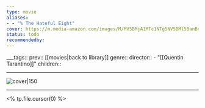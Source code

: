 ```yaml
---
type: movie
aliases:
- - "% The Hateful Eight"
cover: https://m.media-amazon.com/images/M/MV5BMjA1MTc1NTg5NV5BMl5BanBnXkFtZTgwOTM2MDEzNzE@._V1_SX300.jpg
status: todo
recommendedby:
---
```

___tags:: prev:: [[movies|back to library]]
genre::
director:: - "[[Quentin Tarantino]]"
children::
___
![cover|150](https://m.media-amazon.com/images/M/MV5BMjA1MTc1NTg5NV5BMl5BanBnXkFtZTgwOTM2MDEzNzE@._V1_SX300.jpg)
___
<% tp.file.cursor(0) %>
